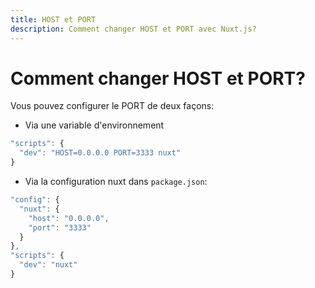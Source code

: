 ```yaml
---
title: HOST et PORT
description: Comment changer HOST et PORT avec Nuxt.js?
---
```


# Comment changer HOST et PORT?

Vous pouvez configurer le PORT de deux façons:
- Via une variable d'environnement
```js
"scripts": {
  "dev": "HOST=0.0.0.0 PORT=3333 nuxt"
}
```
- Via la configuration nuxt dans `package.json`:
```js
"config": {
  "nuxt": {
    "host": "0.0.0.0",
    "port": "3333"
  }
},
"scripts": {
  "dev": "nuxt"
}
```
